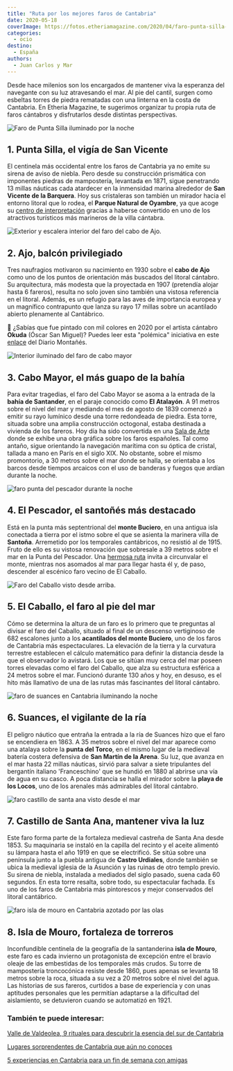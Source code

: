 ```yaml
---
title: "Ruta por los mejores faros de Cantabria"
date: 2020-05-18
coverImage: https://fotos.etheriamagazine.com/2020/04/faro-punta-silla-san-vicente.jpg
categories: 
  - ocio
destino: 
  - España
authors: 
  - Juan Carlos y Mar
---
```


Desde hace milenios son los encargados de mantener viva la esperanza del navegante con su luz atravesando el mar. Al pie del cantil, surgen como esbeltas torres de piedra rematadas con una linterna en la costa de Cantabria. En Etheria Magazine, te sugerimos organizar tu propia ruta de faros cántabros y disfrutarlos desde distintas perspectivas.

![Faro de Punta Silla iluminado por la noche](https://fotos.etheriamagazine.com/2020/04/faro-punta-silla-san-vicente.jpg "Faro de Punta Silla.")

## 1\. Punta Silla, el vigía de San Vicente

El centinela más occidental entre los faros de Cantabria ya no emite su sirena de aviso 
de niebla. Pero desde su construcción prismática con imponentes piedras de mampostería, 
levantada en 1871, sigue penetrando 13 millas náuticas cada atardecer en la inmensidad 
marina alrededor de **San Vicente de la Barquera**. Hoy sus cristaleras son también un 
mirador hacia el entorno litoral que lo rodea, el **Parque Natural de Oyambre**, ya que 
acoge su [centro de 
interpretación](https://turismodecantabria.com/disfrutala/que-visitar/412-centro-de-interpretacion-del-parque-natural-de-oyambre/buscador-cHJvY2VzYXJCdXNxdWVkYT1vayZpZENhdGVnb3JpYT0xMCY=) 
gracias a haberse convertido en uno de los atractivos turísticos más marineros de la 
villa cántabra. 

![Exterior y escalera interior del faro del cabo de Ajo.](https://fotos.etheriamagazine.com/2020/04/faro-cantabria-ajo.jpg "Exterior e interior del faro del cabo de Ajo (antes de ser pintado por Okuda).")

## 2\. Ajo, balcón privilegiado

Tres naufragios motivaron su nacimiento en 1930 sobre el **cabo de Ajo** como uno de los 
puntos de orientación más buscados del litoral cántabro. Su arquitectura, más modesta 
que la proyectada en 1907 (pretendía alojar hasta 6 fareros), resulta no solo joven sino 
también una vistosa referencia en el litoral. Además, es un refugio para las aves de 
importancia europea y un magnífico contrapunto que lanza su rayo 17 millas sobre un 
acantilado abierto plenamente al Cantábrico. 

📌 ¿Sabías que fue pintado con mil colores en 2020 por el artista cántabro **Okuda** 
(Óscar San Miguel)? Puedes leer esta "polémica" iniciativa en este [enlace](https://www.eldiariomontanes.es/cantabria/faro-luce-multicolor-20200828150028-nt.html) 
del Diario Montañés. 

![Interior iluminado del faro de cabo mayor](https://fotos.etheriamagazine.com/2020/04/faros-cantabria-cabo-mayor.jpg "Faro de cabo Mayor (Cantabria).")

## 3\. Cabo Mayor, el más guapo de la bahía

Para evitar tragedias, el faro del Cabo Mayor se asoma a la entrada de la **bahía de 
Santander**, en el paraje conocido como **El Atalayón**. A 91 metros sobre el nivel del 
mar y mediando el mes de agosto de 1839 comenzó a emitir su rayo lumínico desde una 
torre redondeada de piedra. Esta torre, situada sobre una amplia construcción octogonal, 
estaba destinada a vivienda de los fareros. Hoy día ha sido convertida en una [Sala de 
Arte](https://santander.es/servicios-ciudadano/areas-tematicas/otros-espacios-culturales/centro-arte-faro-cabo-mayor) 
donde se exhibe una obra gráfica sobre los faros españoles. Tal como antaño, sigue 
orientando la navegación marítima con su óptica de cristal, tallada a mano en París en 
el siglo XIX. No obstante, sobre el mismo promontorio, a 30 metros sobre el mar donde se 
halla, se orientaba a los barcos desde tiempos arcaicos con el uso de banderas y fuegos 
que ardían durante la noche. 

![faro punta del pescador durante la noche](https://fotos.etheriamagazine.com/2020/04/faro-cantabria-el-pescador.jpg "Faro de Punta del Pescador (Cantabria).")

## 4\. El Pescador, el santoñés más destacado

Está en la punta más septentrional del **monte Buciero**, en una antigua isla conectada 
a tierra por el istmo sobre el que se asienta la marinera villa de **Santoña**. 
Arremetido por los temporales cantábricos, no resistió al de 1915. Fruto de ello es su 
vistosa renovación que sobresale a 39 metros sobre el mar en la Punta del Pescador. Una [hermosa 
ruta](https://farodelcaballo.es/ruta-faro-del-caballo-santona/) invita a circunvalar el 
monte, mientras nos asomados al mar para llegar hasta él y, de paso, descender al 
escénico faro vecino de El Caballo. 

![Faro del Caballo visto desde arriba.](https://fotos.etheriamagazine.com/2020/04/faro-cantabria-el-caballo.jpg "Faro del Caballo, junto junto a los acantilados del monte Buciero.")

## 5\. El Caballo, el faro al pie del mar

Cómo se determina la altura de un faro es lo primero que te preguntas al divisar el faro 
del Caballo, situado al final de un descenso vertiginoso de 682 escalones junto a los 
**acantilados del monte Buciero**, uno de los faros de Cantabria más espectaculares. La 
elevación de la tierra y la curvatura terrestre establecen el cálculo matemático para 
definir la distancia desde la que el observador lo avistará. Los que se sitúan muy cerca 
del mar poseen torres elevadas como el faro del Caballo, que alza su estructura esférica 
a 24 metros sobre el mar. Funcionó durante 130 años y hoy, en desuso, es el hito más 
llamativo de una de las rutas más fascinantes del litoral cántabro. 

![faro de suances en Cantabria iluminando la noche](https://fotos.etheriamagazine.com/2020/04/faro-cantabria-suances.jpg "Faro de Suances, en la punta del Torco (Cantabria).")

## 6\. Suances, el vigilante de la ría

El peligro náutico que entraña la entrada a la ría de Suances hizo que el faro se 
encendiera en 1863. A 35 metros sobre el nivel del mar aparece como una atalaya sobre la 
**punta del Torco**, en el mismo lugar de la medieval batería costera defensiva de **San 
Martín de la Arena**. Su luz, que avanza en el mar hasta 22 millas náuticas, sirvió para 
salvar a siete tripulantes del bergantín italiano 'Franceschino' que se hundió en 1880 
al abrirse una vía de agua en su casco. A poca distancia se halla el mirador sobre la 
**playa de los Locos**, uno de los arenales más admirables del litoral cántabro. 

![faro castillo de santa ana visto desde el mar](https://fotos.etheriamagazine.com/2020/04/faros-cantabria-castillo-santa-ana.jpg "Faro del Castillo de Santa Ana (Cantabria).")

## 7\. Castillo de Santa Ana, mantener viva la luz

Este faro forma parte de la fortaleza medieval castreña de Santa Ana desde 1853. Su 
maquinaria se instaló en la capilla del recinto y el aceite alimentó su lámpara hasta el 
año 1919 en que se electrificó. Se sitúa sobre una península junto a la puebla antigua 
de **Castro Urdiales**, donde también se ubica la medieval iglesia de la Asunción y las 
ruinas de otro templo previo. Su sirena de niebla, instalada a mediados del siglo 
pasado, suena cada 60 segundos. En esta torre resalta, sobre todo, su espectacular 
fachada. Es uno de los faros de Cantabria más pintorescos y mejor conservados del 
litoral cantábrico. 

![faro isla de mouro en Cantabria azotado por las olas](https://fotos.etheriamagazine.com/2020/04/faros-cantabria-isla-mouro.jpg "Faro de la isla de Mouro (Santander, Cantabria).")

## 8\. Isla de Mouro, fortaleza de torreros

Inconfundible centinela de la geografía de la santanderina **isla de Mouro**, este faro 
es cada invierno un protagonista de excepción entre el bravío oleaje de las embestidas 
de los temporales más crudos. Su torre de mampostería troncocónica resiste desde 1860, 
pues apenas se levanta 18 metros sobre la roca, situada a su vez a 20 metros sobre el 
nivel del agua. Las historias de sus fareros, curtidos a base de experiencia y con unas 
aptitudes personales que les permitían adaptarse a la dificultad del aislamiento, se 
detuvieron cuando se automatizó en 1921. 

### También te puede interesar:

[Valle de Valdeolea, 9 rituales para descubrir la esencia del sur de 
Cantabria](https://etheriamagazine.com/2021/06/04/que-ver-en-valle-de-valdeolea-cantabria/) 

[Lugares sorprendentes de Cantabria que aún no 
conoces](https://etheriamagazine.com/2020/06/05/8-lugares-sorprendentes-de-cantabria-para-una-ruta-original/) 

[5 experiencias en Cantabria para un fin de semana con 
amigas](https://etheriamagazine.com/2020/02/17/5-experiencias-en-cantabria-para-un-fin-de-semana-con-amigas/)
